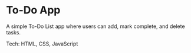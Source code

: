 # To-Do App  
A simple To-Do List app where users can add, mark complete, and delete tasks.  

Tech: HTML, CSS, JavaScript  
